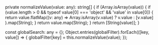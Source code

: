 private normalizeValue(value: any): string[] {
  if (Array.isArray(value)) {
    if (value.length > 0 && typeof value[0] === 'object' && 'value' in value[0]) {
      return value.flatMap((v: any) =>
        Array.isArray(v.value) ? v.value : [v.value]
      ).map(String);
    }
    return value.map(String);
  }
  return [String(value)];
}


const globalSearch: any = {};
Object.entries(globalFilter).forEach(([key, value]) => {
  globalFilter[key] = this.normalizeValue(value);
});
